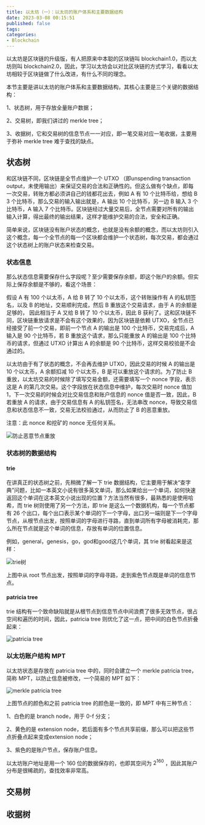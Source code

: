 ```yaml
---
title: 以太坊（一）：以太坊的账户体系和主要数据结构
date: 2023-03-08 00:15:51
published: false
tags:
categories:
- Blockchain
---
```


以太坊是区块链的升级版，有人把原来中本聪的区块链叫 blockchain1.0，而以太坊则叫 blockchain2.0，因此，学习以太坊会以对比区块链的方式学习，看看以太坊相较于区块链做了什么改进，有什么不同的理念。

<!--more-->

本节主要是讲以太坊的账户体系和主要数据结构，其核心主要是三个关键的数据结构：

1、状态树，用于存放全量账户数据；

2、交易树，即我们讲过的 merkle tree；

3、收据树，它和交易树的信息节点一一对应，即一笔交易对应一笔收据，主要用于弥补 merkle tree 难于查找的缺点。



## 状态树

和区块链不同，区块链是全节点维护一个 UTXO （即unspending transaction output，未使用输出）来保证交易的合法和正确性的。但这么做有个缺点，即每一次交易，转账方都必须讲自己的钱都花出去，例如 A 有 10 个比特币给，想给 B 3 个比特币，那么交易的输入输出就是，A 输出 10 个比特币，另一边 B 输入 3 个比特币，A 输入 7 个比特币。区块链经过大量交易后，全节点需要对所有的输出输入计算，得出最终的输出结果，这样才能维护交易的合法，安全和正确。

简单来说，区块链没有账户状态的概念，也就是没有余额的概念，而以太坊则引入这个概念，每一个全节点的每一个区块都会维护一个状态树，每次交易，都会通过这个状态树上的账户状态来检查交易。



### 状态信息

那么状态信息需要保存什么字段呢？至少需要保存余额，即这个账户的余额。但实际上保存余额是不够的，看这个场景：

假设 A 有 100 个以太币，A 给 B 转了 10 个以太币，这个转账操作有 A 的私钥签名，以及 B 的地址，交易顺利完成，然后 B 重放这个交易请求，由于 A 的余额是足够的， 因此相当于 A 又给 B 转了 10 个以太币，因此 B 获利了。这和区块链不同，区块链重放请求是不会有这个效果的，因为区块链是依赖 UTXO，全节点已经接受了前一个交易，即前一个节点 A 的输出是 100 个比特币，交易完成后，A 输入是 90 个比特币，若 B 重放这个请求，那么只能重放 A 的输出是 100 个比特币的请求，但通过 UTXO 计算出 A 的余额是 90 个比特币，这样交易校验是不会通过的。

以太坊由于有了状态的概念，不会再去维护 UTXO，因此交易的时候 A 的输出是 10 个以太币，A 余额扣减 10 个以太币，B 是可以重放这个请求的。为了防止 B 重放，以太坊交易的时候除了填写交易金额，还需要填写一个 nonce 字段，表示这是 A 的第几次交易。这个字段放在状态信息中维护，每次交易时 nonce 值加 1，下一次交易的时候会对比交易信息和账户信息的 nonce 值是否一致，因此，B 若重放 A 的请求，由于交易信息有 A 的私钥签名，无法串改 nonce，导致交易信息和状态信息不一致，交易无法校验通过，从而防止了 B 的恶意重放。

注意：此 nonce 和挖矿的 nonce 无任何关系。

![防止恶意节点重放](https://www.jackhuang.cc/svg/ethreplay-message.svg)



### 状态树的数据结构

#### trie

在讲真正的状态树之前，先稍微了解一下 trie 数据结构，它主要用于解决“查字典”问题，比如一本英文小说有很多英文单词，那么如果给出一个单词，如何快速返回这个单词在这本英文小说出现的位置？方法当然有很多，最熟悉的是使用哈希，而 trie 树则使用了另一个方法，即 trie 是这么一个数据机构，每一个节点都有 26 个出口，每个出口表示某个单词的下一个字母，出口另一端则是下一个字母节点，从根节点出发，按照单词的字母进行寻路，直到单词所有字母被消耗完，那么所在节点就是这个单词的信息，存放有单词的位置信息。

例如，general，genesis，go，god和good这几个单词，其 trie 树看起来是这样：

![trie树](https://www.jackhuang.cc/svg/trie.svg)

上图中从 root 节点出发，按照单词的字母寻路，走到紫色节点既是单词的信息节点。



#### patricia tree

trie 结构有一个致命缺陷就是从根节点到信息节点中间浪费了很多无效节点，很占空间和遍历的时间，因此，patricia tree 则优化了这一点，把中间的白色节点折叠起来：

![patricia tree](https://www.jackhuang.cc/svg/patricia-tree.svg)

### 以太坊账户结构 MPT

以太坊状态是存放在 patricia tree 中的，同时会建立一个 merkle patricia tree，简称 MPT，以防止信息被修改，一个简易的 MPT 如下：

![merkle patricia tree](https://www.jackhuang.cc/svg/ethereum-account-tree.svg)

上图节点的颜色和之前 patricia tree 的颜色是一致的，即 MPT 中有三种节点：

1、白色的是 branch node，用于 0-f 分支；

2、黄色的是 extension node，若后面有多个节点共享前缀，那么可以把这些节点折叠点起来变成extension node；

3、紫色的是账户节点，保存账户信息。

以太坊账户地址是用一个 160 位的数据保存的，也即其空间为  $2^{160}$ ，因此其账户分布是很稀疏的，查找效率非常高。



## 交易树





## 收据树
